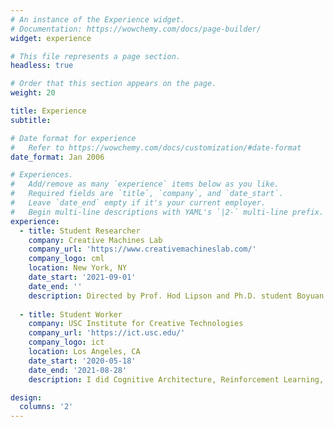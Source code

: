 ```yaml
---
# An instance of the Experience widget.
# Documentation: https://wowchemy.com/docs/page-builder/
widget: experience

# This file represents a page section.
headless: true

# Order that this section appears on the page.
weight: 20

title: Experience
subtitle:

# Date format for experience
#   Refer to https://wowchemy.com/docs/customization/#date-format
date_format: Jan 2006

# Experiences.
#   Add/remove as many `experience` items below as you like.
#   Required fields are `title`, `company`, and `date_start`.
#   Leave `date_end` empty if it's your current employer.
#   Begin multi-line descriptions with YAML's `|2-` multi-line prefix.
experience:
  - title: Student Researcher
    company: Creative Machines Lab
    company_url: 'https://www.creativemachineslab.com/'
    company_logo: cml
    location: New York, NY
    date_start: '2021-09-01'
    date_end: ''
    description: Directed by Prof. Hod Lipson and Ph.D. student Boyuan Chen, I created and implemented a supervised learning pipeline that learns the natural lips and facial movements through human speech visual-audio data. The pipeline utilizes a Wasserstein Generative Adversarial Network (WGAN) architecture conditioned on speech audio data and could generate face landmarks representing the facial movement implied by the audio. The model was trained on the VoxCeleb2 dataset, and I devised several data processing techniques including but not limited to facial landmarks extraction, visual-audio timing alignment, face alignment, and data distribution analysis. The pipeline will be integrated into the third generation of our face robot Eva to lip-synchronize its speech.
        
  - title: Student Worker
    company: USC Institute for Creative Technologies
    company_url: 'https://ict.usc.edu/'
    company_logo: ict
    location: Los Angeles, CA
    date_start: '2020-05-18'
    date_end: '2021-08-28'
    description: I did Cognitive Architecture, Reinforcement Learning, and Route Optimization research with Prof. Paul Rosenbloom and Research Associate Volkan Ustun. Collaborating with a team of 6 professionals, I started by developing a web application as a visualization and debugging tool for the (Py)Sigma Cognitive Architecture. Then, I created and co-developed an MDP semantic graph environment leveraging OpenAI Gym and NetworkX. With the environment, I led Reinforcement Learning experiments with DQN and PPO for Search-and-Rescue (SAR) route planning. I also co-developed Mixed-Integer Programming (MIP) models for SAR route planning utilizing Google OR-Tools. For the last half-year, I took ownership of the project and developed a Sequential Decision-making Framework using the Transformer Architecture for multi-agent Search and Rescue (SAR) Route Optimization. I have a first-author paper accepted to AAAI 2021 FSS. 

design:
  columns: '2'
---
```

